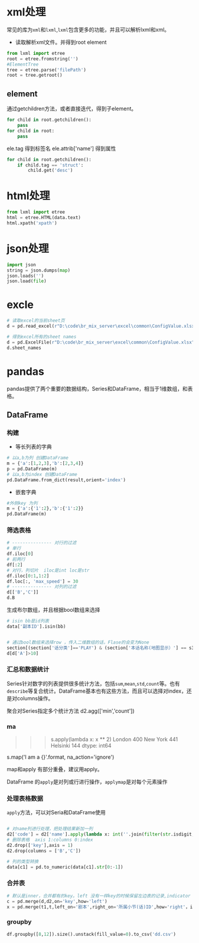 
# xml处理

常见的库为`xml`和`lxml`,`lxml`包含更多的功能，并且可以解析lxml和xml。

- 读取解析xml文件。并得到root element
```python
from lxml import etree
root = etree.fromstring('')
#ElementTree
tree = etree.parse('filePath')
root = tree.getroot()
```

## element

通过getchildren方法，或者直接迭代，得到子element。

```python
for child in root.getchildren():
    pass
for child in root:
    pass
```

ele.tag 得到标签名
ele.attrib['name']  得到属性

```python
for child in root.getchildren():
    if child.tag == 'struct':
        child.get('desc')
```


# html处理

```python
from lxml import etree
html = etree.HTML(data.text)
html.xpath('xpath')
```


# json处理

```python
import json
string = json.dumps(map)
json.loads('')
json.load(file)
```

# excle
```python
# 读取excel的当前sheet页
d = pd.read_excel(r"D:\code\br_mix_server\excel\common\ConfigValue.xlsx",sheet_name='任务',skiprows=5)

# 得到excel所有的sheet names
d = pd.ExcelFile(r"D:\code\br_mix_server\excel\common\ConfigValue.xlsx")
d.sheet_names
```

# pandas

pandas提供了两个重要的数据结构，Series和DataFrame，相当于1维数组，和表格。

## DataFrame

### 构建

- 等长列表的字典

```python
# 以a,b为列 创建DataFrame
m = {'a':[1,2,3],'b':[2,3,4]}
p = pd.DataFrame(m)
# 以a,b为index 创建DataFrame
pd.DataFrame.from_dict(result,orient='index')
```
- 嵌套字典

```python
#外侧key 为列
m = {'a':{'1':2},'b':{'1':2}}
pd.DataFrame(m)
```
### 筛选表格
```python
# --------------- 对行的过滤
# 单行
df.iloc[0]
# 前两行
df[:2]
# 对行，列切片  iloc是int loc是str
df.iloc[0:1,1:2]
df.loc[:, 'max_speed'] = 30
# --------------- 对列的过滤
d[['B','C']]
d.B
```

生成布尔数组，并且根据bool数组来选择
```python
# isin bb是id列表
data['副本ID'].isin(bb)


# 通过bool数组来选择row ，传入二维数组的话，Flase的会变为None
section[(section['话分类']=='PLAY') & (section['本话名称(地图显示）'] == sId)]
d[d['A']>10]
```

### 汇总和数据统计

Series针对数字的列表提供很多统计方法，包括`sum`,`mean`,`std`,`count`等。也有`describe`等复合统计。DataFrame基本也有这些方法，而且可以选择对index，还是对columns操作。

聚合对Series指定多个统计方法
d2.agg(['min','count'])


### ma

>>> s.apply(lambda x: x ** 2)
London      400
New York    441
Helsinki    144
dtype: int64

s.map('I am a {}'.format, na_action='ignore')

map和apply 有部分重叠，建议用apply。

DataFrame 的`apply`是对列或行进行操作，`applymap`是对每个元素操作

### 处理表格数据

`apply`方法，可以对Seria和DataFrame使用
```python

# 对name列进行处理，把处理结果新加一列
d2['code'] = d2['name'].apply(lambda x: int(''.join(filter(str.isdigit, x))))
# 删除表格  axis 1:columns 0:index
d2.drop(['key'],axis = 1)
d2.drop(columns = ['B','C'])

# 列的类型转换
data[c1] = pd.to_numeric(data[c1].str[0:-1])
```

### 合并表

```python
# 默认是inner，合并都有的key。left 没有一样key的时候保留左边表的记录,indicator 标记合并的key是否一边缺少
c = pd.merge(d,d2,on='key',how='left')
x = pd.merge(t1,t,left_on='剧本',right_on='所属小节(话)ID',how='right'，indicator = True)
```



### groupby

```python
df.groupby([8,12]).size().unstack(fill_value=0).to_csv('dd.csv')
```